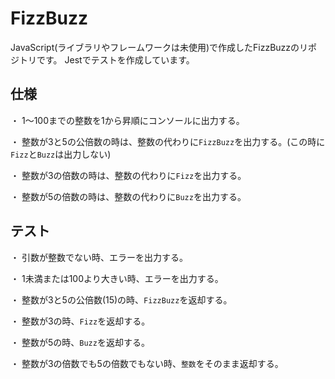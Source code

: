 # FizzBuzz

JavaScript(ライブラリやフレームワークは未使用)で作成したFizzBuzzのリポジトリです。
Jestでテストを作成しています。

## 仕様

・ 1〜100までの整数を1から昇順にコンソールに出力する。

・ 整数が3と5の公倍数の時は、整数の代わりに`FizzBuzz`を出力する。(この時に`Fizz`と`Buzz`は出力しない)

・ 整数が3の倍数の時は、整数の代わりに`Fizz`を出力する。

・ 整数が5の倍数の時は、整数の代わりに`Buzz`を出力する。


## テスト

・ 引数が整数でない時、エラーを出力する。

・ 1未満または100より大きい時、エラーを出力する。

・ 整数が3と5の公倍数(15)の時、`FizzBuzz`を返却する。

・ 整数が3の時、`Fizz`を返却する。

・ 整数が5の時、`Buzz`を返却する。

・ 整数が3の倍数でも5の倍数でもない時、`整数`をそのまま返却する。
